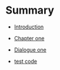 # Summary

* [Introduction](README.md)

* [Chapter one](chapter-one/word-list.md)  

* [Dialogue one](chapter-one/dialogue-one.md)

* [test code](chapter-one/testCode.md)
